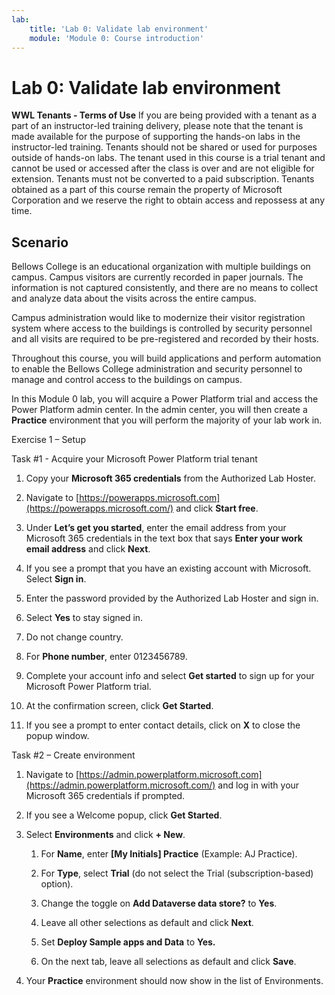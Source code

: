 ```yaml
---
lab:
    title: 'Lab 0: Validate lab environment'
    module: 'Module 0: Course introduction'
---
```


# Lab 0: Validate lab environment

**WWL Tenants - Terms of Use**
If you are being provided with a tenant as a part of an instructor-led training delivery, please note that the tenant is made available for the purpose of supporting the hands-on labs in the instructor-led training. 
Tenants should not be shared or used for purposes outside of hands-on labs. The tenant used in this course is a trial tenant and cannot be used or accessed after the class is over and are not eligible for extension. 
Tenants must not be converted to a paid subscription. Tenants obtained as a part of this course remain the property of Microsoft Corporation and we reserve the right to obtain access and repossess at any time. 

## Scenario

Bellows College is an educational organization with multiple buildings on campus. Campus visitors are currently recorded in paper journals. The information is not captured consistently, and there are no means to collect and analyze data about the visits across the entire campus.

Campus administration would like to modernize their visitor registration system where access to the buildings is controlled by security personnel and all visits are required to be pre-registered and recorded by their hosts.

Throughout this course, you will build applications and perform automation to enable the Bellows College administration and security personnel to manage and control access to the buildings on campus.

In this Module 0 lab, you will acquire a Power Platform trial and access the Power Platform admin center. In the admin center, you will then create a **Practice** environment that you will perform the majority of your lab work in.


Exercise 1 – Setup

Task #1 - Acquire your Microsoft Power Platform trial tenant

1. Copy your **Microsoft 365 credentials** from the Authorized Lab Hoster.

2. Navigate to [https://powerapps.microsoft.com](https://powerapps.microsoft.com/) and click **Start free**.

3. Under **Let’s get you started**, enter the email address from your Microsoft 365 credentials in the text box that says **Enter your work email address** and click **Next**.

4. If you see a prompt that you have an existing account with Microsoft. Select **Sign in**.

5. Enter the password provided by the Authorized Lab Hoster and sign in.

6. Select **Yes** to stay signed in.

7. Do not change country.

8. For **Phone number**, enter 0123456789.

9. Complete your account info and select **Get started** to sign up for your Microsoft Power Platform trial.

10. At the confirmation screen, click **Get Started**.

11. If you see a prompt to enter contact details, click on **X** to close the popup window.

Task #2 – Create environment

1. Navigate to [https://admin.powerplatform.microsoft.com](https://admin.powerplatform.microsoft.com/) and log in with your Microsoft 365 credentials if prompted.

2. If you see a Welcome popup, click **Get Started**.

3. Select **Environments** and click **+ New**.

	1. For **Name**, enter **[My Initials] Practice** (Example: AJ Practice).

	2. For **Type**, select **Trial** (do not select the Trial (subscription-based) option).

	3. Change the toggle on **Add Dataverse data store?** to **Yes**.

	4. Leave all other selections as default and click **Next**.

	5. Set **Deploy Sample apps and Data** to **Yes.**

	6. On the next tab, leave all selections as default and click **Save**.

4. Your **Practice** environment should now show in the list of Environments.
